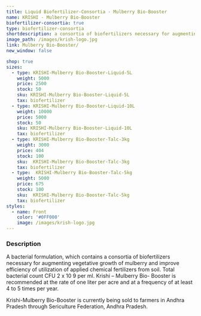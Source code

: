```yaml
---
title: Liquid Biofertilizer-Consortia - Mulberry Bio-Booster
name: KRISHI - Mulberry Bio-Booster
biofertilizer-consortia: true
type: biofertilizer-consortia
shortdescription: a consortia of biofertilizers necessary for augmenting vegetative growth of mulberry
image_path: /images/krish-logo.jpg
link: Mulberry Bio-Booster/
new_window: false

shop: true
sizes:
  - type: KRISHI-Mulberry Bio-Booster-Liquid-5L
    weight: 5000
    price: 2500
    stock: 50
    sku: KRISHI-Mulberry Bio-Booster-Liquid-5L
    tax: biofertilizer
  - type: KRISHI-Mulberry Bio-Booster-Liquid-10L
    weight: 10000
    price: 5000
    stock: 50
    sku: KRISHI-Mulberry Bio-Booster-Liquid-10L
    tax: biofertilizer
  - type: KRISHI-Mulberry Bio-Booster-Talc-3kg
    weight: 3000
    price: 404
    stock: 100
    sku:  KRISHI-Mulberry Bio-Booster-Talc-3kg
    tax: biofertilizer
  - type:  KRISHI-Mulberry Bio-Booster-Talc-5kg
    weight: 5000
    price: 675
    stock: 100
    sku:  KRISHI-Mulberry Bio-Booster-Talc-5kg
    tax: biofertilizer
styles:
  - name: Front
    color: '#0FF000'
    image: /images/krish-logo.jpg
---
```

### Description
A bacterial formulation, which contains a consortia of biofertilizers necessary for augmenting vegetative growth of mulberry and improve efficiency of utilization of applied chemical fertilizers from soil. Total bacterial count CFU 2 x 10 9 per ml. Krishi – Mulberry Bio- Booster is recommended at the rate of one liter per acre and at a frequency of at least 4 to 5 times per year. 

Krishi-Mulberry Bio-Booster is currently being sold to farmers in Andhra Pradesh
through Sericulture Federation, Andhra Pradesh.
